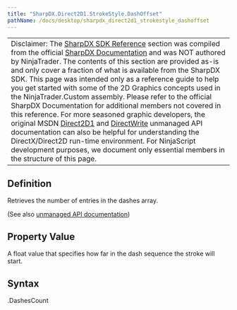 ```yaml
---
title: "SharpDX.Direct2D1.StrokeStyle.DashOffset"
pathName: /docs/desktop/sharpdx_direct2d1_strokestyle_dashoffset
---
```


|  |
| --- |
| Disclaimer: The [SharpDX SDK Reference](/docs/desktop/sharpdx_sdk_reference) section was compiled from the official [SharpDX Documentation](http://sharpdx.org/) and was NOT authored by NinjaTrader.  The contents of this section are provided as-is and only cover a fraction of what is available from the SharpDX SDK.  This page was intended only as a reference guide to help you get started with some of the 2D Graphics concepts used in the NinjaTrader.Custom assembly.  Please refer to the official SharpDX Documentation for additional members not covered in this reference.  For more seasoned graphic developers, the original MSDN [Direct2D1](https://msdn.microsoft.com/en-us/library/windows/desktop/dd370990.aspx) and [DirectWrite](https://msdn.microsoft.com/en-us/library/windows/desktop/dd368038.aspx) unmanaged API documentation can also be helpful for understanding the DirectX/Direct2D run-time environment. For NinjaScript development purposes, we document only essential members in the structure of this page. |

## Definition

Retrieves the number of entries in the dashes array.

(See also [unmanaged API documentation](https://msdn.microsoft.com/en-us/library/dd372234.aspx))

## Property Value

A float value that specifies how far in the dash sequence the stroke will start.

## Syntax

<strokestyle>.DashesCount
